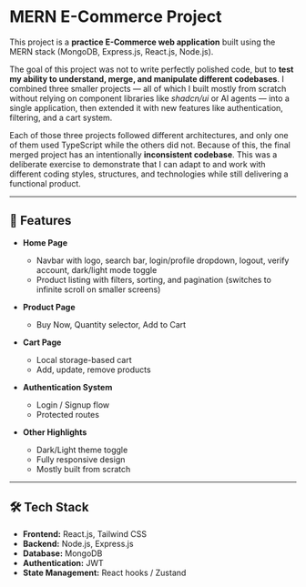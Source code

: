 # MERN E-Commerce Project

This project is a **practice E-Commerce web application** built using the MERN stack (MongoDB, Express.js, React.js, Node.js).

The goal of this project was not to write perfectly polished code, but to **test my ability to understand, merge, and manipulate different codebases**. I combined three smaller projects — all of which I built mostly from scratch without relying on component libraries like _shadcn/ui_ or AI agents — into a single application, then extended it with new features like authentication, filtering, and a cart system.

Each of those three projects followed different architectures, and only one of them used TypeScript while the others did not. Because of this, the final merged project has an intentionally **inconsistent codebase**. This was a deliberate exercise to demonstrate that I can adapt to and work with different coding styles, structures, and technologies while still delivering a functional product.

---

## 🚀 Features

- **Home Page**

  - Navbar with logo, search bar, login/profile dropdown, logout, verify account, dark/light mode toggle
  - Product listing with filters, sorting, and pagination (switches to infinite scroll on smaller screens)

- **Product Page**

  - Buy Now, Quantity selector, Add to Cart

- **Cart Page**

  - Local storage-based cart
  - Add, update, remove products

- **Authentication System**

  - Login / Signup flow
  - Protected routes

- **Other Highlights**
  - Dark/Light theme toggle
  - Fully responsive design
  - Mostly built from scratch

---

## 🛠️ Tech Stack

- **Frontend:** React.js, Tailwind CSS
- **Backend:** Node.js, Express.js
- **Database:** MongoDB
- **Authentication:** JWT
- **State Management:** React hooks / Zustand
